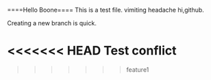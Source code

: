 ====Hello Boone====
This is a test file.
vimiting
headache
hi,github.

Creating a new branch is quick.

<<<<<<< HEAD
Test conflict
=======
>>>>>>> feature1
